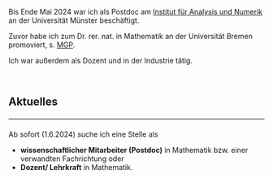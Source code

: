 

Bis Ende Mai 2024 war ich als Postdoc am [Institut für Analysis und Numerik](https://www.uni-muenster.de/AMM/Pirner-Forscher/index.html) an der Universität Münster beschäftigt.

Zuvor habe ich zum Dr. rer. nat. in Mathematik an der Universität Bremen promoviert, s. [MGP](https://www.mathgenealogy.org/id.php?id=277103).

Ich war außerdem als Dozent und in der Industrie tätig. 

<br>

## Aktuelles <hr>
Ab sofort (1.6.2024) suche ich eine Stelle als 
<ul>
<li> <b>wissenschaftlicher Mitarbeiter (Postdoc)</b> in Mathematik bzw. einer verwandten Fachrichtung oder </li>
<li> <b>Dozent/ Lehrkraft</b> in Mathematik.</li>
</ul>






